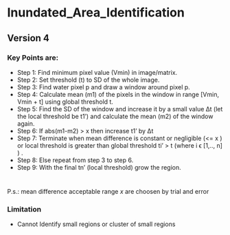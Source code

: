 # Inundated_Area_Identification
## Version 4
### Key Points are:
- Step 1: Find minimum pixel value (Vmin) in image/matrix.
- Step 2: Set threshold (t) to SD of the whole image.
- Step 3: Find water pixel p and draw a window around pixel p.
- Step 4: Calculate mean (m1) of the pixels in the window in range [Vmin, Vmin + t] using global threshold t.
- Step 5: Find the SD of the window and increase it by a small value Δt (let the local threshold be t1’) and calculate the mean (m2) of the window again.
- Step 6: If abs(m1-m2) > x  then increase t1’ by Δt 
- Step 7: Terminate when mean difference is constant or negligible (<= x ) or local threshold is greater than global threshold ti’ > t (where i ϵ [1,.., n] ) .
- Step 8: Else repeat from step 3 to step 6.
- Step 9: With the final tn’ (local threshold) grow the region.
#
P.s.: mean difference acceptable range _x_ are choosen by trial and error

### Limitation
- Cannot Identify small regions or cluster of small regions


